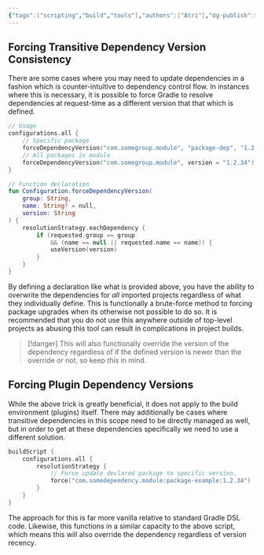 ```yaml
---
{"tags":["scripting","build","tools"],"authors":["Atri"],"dg-publish":true,"dg-note-icon":"at","permalink":"/tech/tools/gradle/1-useful-utilities/1-2-transitive-dependency-management/","dgPassFrontmatter":true,"noteIcon":"at","created":"2024-03-21T13:31:57.925-04:00","updated":"2024-03-29T02:39:00.857-04:00"}
---
```


## Forcing Transitive Dependency Version Consistency

There are some cases where you may need to update dependencies in a fashion which is counter-intuitive to dependency control flow. In instances where this is necessary, it is possible to force Gradle to resolve dependencies at request-time as a different version that that which is defined.

```kotlin
// Usage
configurations.all {
	// Specific package
	forceDependencyVersion("com.somegroup.module", "package-dep", "1.2.34")
	// All packages in module
	forceDependencyVersion("com.somegroup.module", version = "1.2.34")
}

// Function declaration
fun Configuration.forceDependencyVersion(
	group: String,
	name: String? = null,
	version: String
) {
	resolutionStrategy.eachDependency {
		if (requested.group == group 
			&& (name == null || requested.name == name)) {
			useVersion(version)
		}
	}
}
```

By defining a declaration like what is provided above, you have the ability to overwrite the dependencies for *all* imported projects regardless of what they individually define. This is functionally a brute-force method to forcing package upgrades when its otherwise not possible to do so. It is recommended that you do not use this anywhere outside of top-level projects as abusing this tool can result in complications in project builds.

> [!danger]
> This will also functionally override the version of the dependency regardless of if the defined version is newer than the override or not, so keep this in mind.
## Forcing Plugin Dependency Versions

While the above trick is greatly beneficial, it does not apply to the build environment (plugins) itself. There may additionally be cases where transitive dependencies in this scope need to be directly managed as well, but in order to get at these dependencies specifically we need to use a different solution.

```kotlin
buildScript {
	configurations.all {
		resolutionStrategy {
			// Force update declared package to specific version.
			force("com.somedependency.module:package-example:1.2.34")
		}
	}
}
```

The approach for this is far more vanilla relative to standard Gradle DSL code. Likewise, this functions in a similar capacity to the above script, which means this will also override the dependency regardless of version recency.